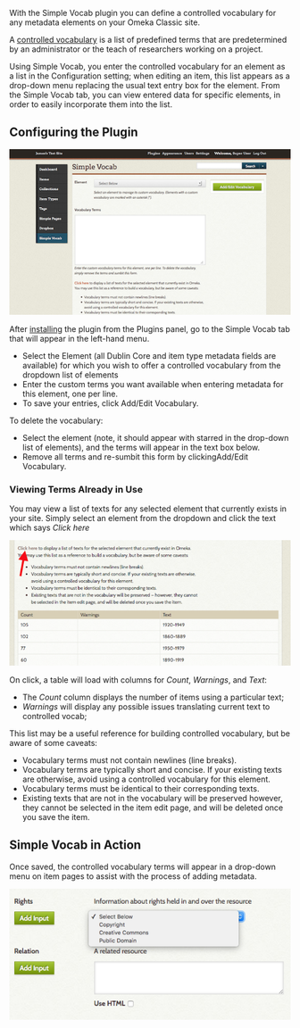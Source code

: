 With the Simple Vocab plugin you can define a controlled vocabulary for any metadata elements on your Omeka Classic site.

A [controlled vocabulary](https://en.wikipedia.org/wiki/Controlled_vocabulary) is a list of predefined terms that are predetermined by an administrator or the teach of researchers working on a project.

Using Simple Vocab, you enter the controlled vocabulary for an element as a list in the Configuration setting; when editing an item, this list appears as a drop-down menu replacing the usual text entry box for the element. From the Simple Vocab tab, you can view entered data for specific elements, in order to easily incorporate them into the list.

Configuring the Plugin
------------------------------------------------------------
![Screenshot of the plugin configuration window](../doc_files/plugin_images/Simple_Vocab.png)

After [installing](../Admin/Adding_and_Managing_Plugins.md) the plugin from the Plugins panel, go to the Simple Vocab tab that will appear in the left-hand menu.

- Select the Element (all Dublin Core and item type metadata fields are available) for which you wish to offer a controlled vocabulary from the dropdown list of elements
-   Enter the custom terms you want available when entering metadata for this element, one per line. 
- To save your entries, click Add/Edit Vocabulary.

To delete the vocabulary:

- Select the element (note, it should appear with starred in the drop-down list of elements), and the terms will appear in the text box below. 
- Remove all terms and re-sumbit this form by clickingAdd/Edit Vocabulary.

### Viewing Terms Already in Use
You may view a list of texts for any selected element that currently exists in your site. Simply select an element from the dropdown and click the text which says *Click here*

![Arrow points to the “click here” text, and screen cap includes the table of existing input](../doc_files/plugin_images/simpleVocabDisplay.png)

On click, a table will load with columns for *Count*, *Warnings*, and *Text*:

- The *Count* column displays the number of items using a particular text; 
- *Warnings* will display any possible issues translating current text to controlled vocab;

This list may be a useful reference for building controlled vocabulary, but be aware of some caveats:

-   Vocabulary terms must not contain newlines (line breaks).
-   Vocabulary terms are typically short and concise. If your existing texts are otherwise, avoid using a controlled vocabulary for this element.
-   Vocabulary terms must be identical to their corresponding texts.
-   Existing texts that are not in the vocabulary will be preserved however, they cannot be selected in the item edit page, and will be deleted once you save the item.

Simple Vocab in Action
------------------------------------------------------------
Once saved, the controlled vocabulary terms will appear in a drop-down menu on item pages to assist with the process of adding metadata.

![Dropdown selector for the Rights element with options for Copyright, Creative Commons, and Public Domain](../doc_files/plugin_images/simpleVocabSelect.png)
